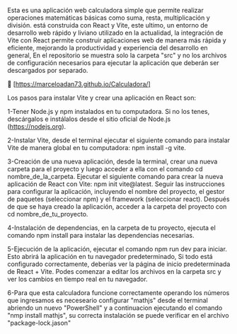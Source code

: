 Esta es una aplicación web calculadora simple que permite realizar operaciones matemáticas básicas como suma, resta, multiplicación y división. está construida con React y Vite, este ultimo, un entorno de desarrollo web rápido y liviano utilizado en la actualidad, la integración de Vite con React permite construir aplicaciones web de manera más rápida y eficiente, mejorando la productividad y experiencia del desarrollo en general, En el repositorio se muestra solo la carpeta "src" y no los archivos de configuración necesarios para ejecutar la aplicación que deberán ser descargados por separado.

🔗 [https://marceloadan73.github.io/Calculadora/]

Los pasos para instalar Vite y crear una aplicación en React son:

1-Tener Node.js y npm instalados en tu computadora. Si no los tenes, descárgalos e instálalos desde el sitio oficial de Node.js (https://nodejs.org).

2-Instalar Vite, desde el terminal ejecutar el siguiente comando para instalar Vite de manera global en tu computadora: npm install -g vite.

3-Creación de una nueva aplicación, desde la terminal, crear una nueva carpeta para el proyecto y luego acceder a ella con el comando cd nombre_de_la_carpeta. Ejecutar el siguiente comando para crear la nueva aplicación de React con Vite: npm init vite@latest. Seguir las instrucciones para configurar la aplicación, incluyendo el nombre del proyecto, el gestor de paquetes (seleccionar npm) y el framework (seleccionar react). Después de que se haya creado la aplicación, acceder a la carpeta del proyecto con cd nombre_de_tu_proyecto.

4-Instalación de dependencias, en la carpeta de tu proyecto, ejecuta el comando npm install para instalar las dependencias necesarias.

5-Ejecución de la aplicación, ejecutar el comando npm run dev para iniciar. Esto abrirá la aplicación en tu navegador predeterminado, Si todo está configurado correctamente, deberías ver la página de inicio predeterminada de React + Vite. Podes comenzar a editar los archivos en la carpeta src y ver los cambios en tiempo real en tu navegador.

6-Para que esta calculadora funcione correctamente operando los números que ingresamos es neceseario configurar "mathjs" desde el terminal abriendo un nuevo "PowerShell" y a continuacion ejecutando el comando "nmp install mathjs", su correcta instalación se puede verificar en el archivo "package-lock.jason"

